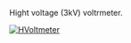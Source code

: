 <!DOCTYPE html>
<html lang="en" data-color-mode="auto" data-light-theme="light" data-dark-theme="dark">
  <head>
    <meta charset="utf-8">
  </head>
    <body class="logged-in env-production page-responsive page-blob" style="word-wrap: break-word;">
      <p> Hight voltage (3kV) voltrmeter. </p>
      <a href="https://github.com/Maniak003/HVoltmeter/wiki" rel="nofollow">
        <img src="https://github.com/Maniak003/HVoltmeter/blob/main/Documents/Documents/IMG_20221002_154138.jpg" alt="HVoltmeter" style="max-width: 100%;">
      </a>
    </body>
</html>
